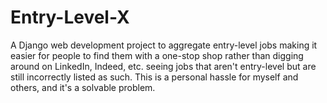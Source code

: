 # Entry-Level-X
A Django web development project to aggregate entry-level jobs making it easier for people to find them with a one-stop shop rather than digging around on LinkedIn, Indeed, etc. seeing jobs that aren't entry-level but are still incorrectly listed as such.  This is a personal hassle for myself and others, and it's a solvable problem.
